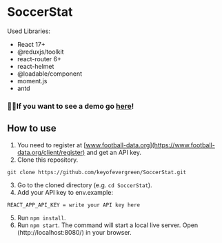# SoccerStat


Used Libraries:
- React 17+
- @reduxjs/toolkit
- react-router 6+
- react-helmet
- @loadable/component
- moment.js
- antd

### 🐱‍🏍If you want to see a demo go [here](https://keyofevergreen.github.io/SoccerStat/)!

## How to use

1. You need to register at [www.football-data.org](https://www.football-data.org/client/register) and get an API key.
2. Clone this repository.
```
git clone https://github.com/keyofevergreen/SoccerStat.git
```
3. Go to the cloned directory (e.g. `cd SoccerStat`).
4. Add your API key to env.example:
```
REACT_APP_API_KEY = write your API key here
```
5. Run `npm install`.
6. Run `npm start`. The command will start a local live server. Open (http://localhost:8080/) in your browser.
